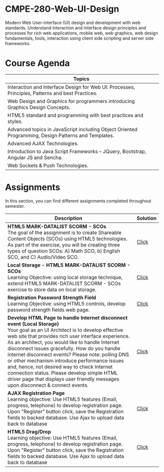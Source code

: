 # CMPE-280-Web-UI-Design

Modern Web User-interface (UI) design and development with web standards. Understand interaction and interface design principles and processes for rich web applications, mobile web, web graphics, web design fundamentals, tools, interaction using client side scripting and server side frameworks. 

# Course Agenda

| Topics  |
|------------------------------------------------------------|
| Interaction and Interface Design for Web UI: Processes, Principles, Patterns and best Practices.|
| Web Design and Graphics for programmers introducing Graphics Design Concepts.|
| HTML5 standard and programming with best practices and styles.|
| Advanced topics in JavaScript including Object Oriented Programming, Design Patterns and Templates.|
| Advanced AJAX Technologies.|
| Introduction to Java Script Frameworks – JQuery, Bootstrap, Angular JS and Sencha.|
| Web Sockets & Push Technologies.|



# Assignments
In this section, you can find different assignments completed throughout semester. 

| Description   | Solution |
|------------------------------------------------------------|-----------------------------------------------------------------------------------------------------|
| <b>HTML5 MARK-DATALIST SCORM - SCOs</b>  <br>  The goal of the assignment is to create Shareable Content Objects (SCOs) using HTML5 technologies. As part of the exercise, you will be creating three types of question SCOs: A) Math SCO, b) English SCO, and C) Audio/Video SCO.               | [Click](https://github.com/bhasin11/CMPE-280-Web-UI-Design/tree/master/Assignment-HTML5-MARK-DATALIST-SCORM-SCOs)
| <b>Local Storage - HTML5 MARK-DATALIST SCORM - SCOs</b>  <br>  Learning Objective: using local storage technique, extend HTML5 MARK-DATALIST SCORM - SCOs exercise to store data on local storage.               | [Click](https://github.com/bhasin11/CMPE-280-Web-UI-Design/tree/master/Assignment-Local%20Storage-HTML5-MARK-DATALIST-SCORM-SCOs)
| <b>Registration Password Strength Field</b>  <br>  Learning Objective: using HTML5 controls, develop password strength fields web page.               | [Click](https://github.com/bhasin11/CMPE-280-Web-UI-Design/tree/master/Assignment-Registration-Password-Strength-Field)
| <b>Develop HTML Page to handle Internet disconnect event (Local Storage)</b>  <br>  Your goal as an UI Architect is to develop effective web site that provides rich user interface experience. As an architect, you would like to handle Internet disconnect issues gracefully. How do you handle internet disconnect events? Please note: polling DNS or other mechanism introduce performance issues and, hence, not desired way to check Internet connection status. Please develop simple HTML driver page that displays user friendly messages upon disconnect & connect events.               | [Click](https://github.com/bhasin11/CMPE-280-Web-UI-Design/tree/master/Assignment-Internet-Disconnect-Event)
| <b>AJAX Registration Page</b>  <br>Learning objective: Use HTML5 features (Email, progress, telephone) to develop registration page. Upon "Register" button click, save the Registration fields to backed database. Use Ajax to upload data back to database               | [Click](https://github.com/bhasin11/CMPE-280-Web-UI-Design/tree/master/Assignment-Internet-Disconnect-Event)
| <b>HTML5 Drag/Drop</b>  <br>Learning objective: Use HTML5 features (Email, progress, telephone) to develop registration page. Upon "Register" button click, save the Registration fields to backed database. Use Ajax to upload data back to database               | [Click](https://github.com/bhasin11/CMPE-280-Web-UI-Design/tree/master/Assignment-HTML-Drag:Drop)

